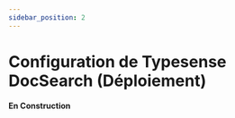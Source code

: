 ```yaml
---
sidebar_position: 2
---
```


# Configuration de Typesense DocSearch (Déploiement)

**En Construction**